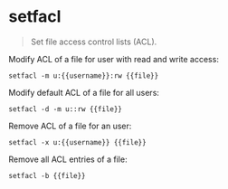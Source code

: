 setfacl
=======

> Set file access control lists (ACL).

Modify ACL of a file for user with read and write access:

    setfacl -m u:{{username}}:rw {{file}}

Modify default ACL of a file for all users:

    setfacl -d -m u::rw {{file}}

Remove ACL of a file for an user:

    setfacl -x u:{{username}} {{file}}

Remove all ACL entries of a file:

    setfacl -b {{file}}
